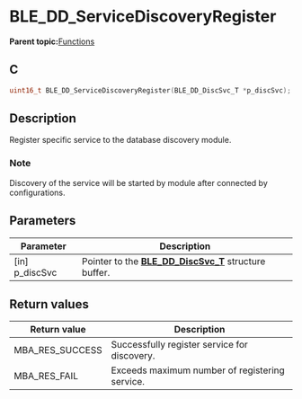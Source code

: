 # BLE\_DD\_ServiceDiscoveryRegister

**Parent topic:**[Functions](GUID-1162ABF9-6321-488C-990D-4DF90A24C1BA.md)

## C

```c
uint16_t BLE_DD_ServiceDiscoveryRegister(BLE_DD_DiscSvc_T *p_discSvc);
```

## Description

Register specific service to the database discovery module.

### Note

Discovery of the service will be started by module after connected by configurations.

## Parameters

|Parameter|Description|
|---------|-----------|
|\[in\] p\_discSvc|Pointer to the **[BLE\_DD\_DiscSvc\_T](GUID-A9156C84-B10C-4C95-90C0-92B552BF2C14.md)** structure buffer.|

## Return values

|Return value|Description|
|------------|-----------|
|MBA\_RES\_SUCCESS|Successfully register service for discovery.|
|MBA\_RES\_FAIL|Exceeds maximum number of registering service.|

